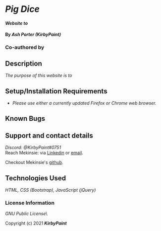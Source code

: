 # _Pig Dice_

#### _Website to <PURPOSE>_

#### By _**Ash Porter (KirbyPaint)**_
### Co-authored by _**<AUTHOR>**_

## Description

_The purpose of this website is to <DETAILED PURPOSE>_

## Setup/Installation Requirements

* _Please use either a currently updated Firefox or Chrome web browser._

## Known Bugs

## Support and contact details

_Discord: @KirbyPaint#0751_
<br>
Reach Mekinsie: via <a href="https://www.linkedin.com/in/mekinsie/" target="_blank">Linkedin</a> or <a href="mailto:mekinsie.aja@gmail.com" target="_blank">email</a></li>.

Checkout Mekinsie's <a href="https://github.com/mekinsie" target="_blank">github</a>.

## Technologies Used

_HTML, CSS (Bootstrap), JavaScript (jQuery)_

### License Information

_GNU Public License_\

Copyright (c) 2021 **_KirbyPaint_**